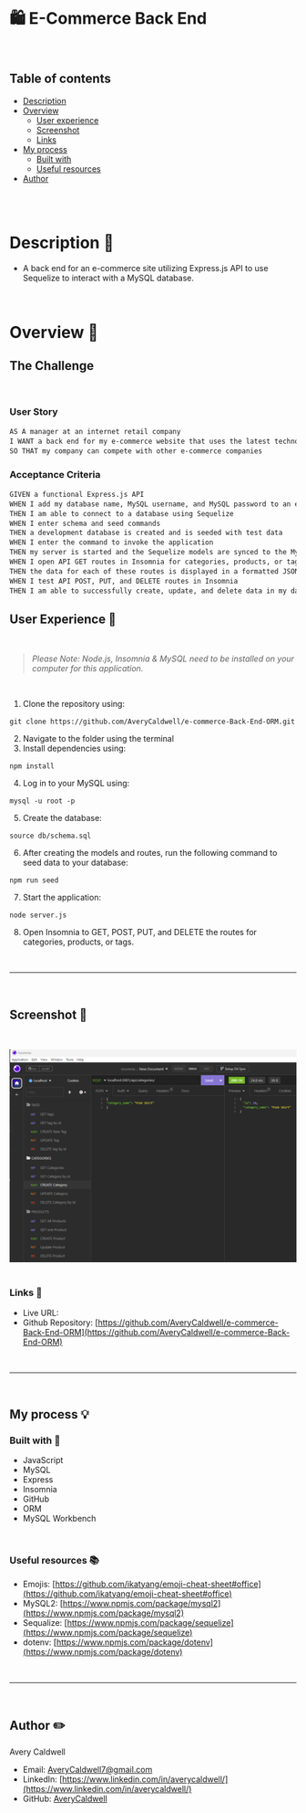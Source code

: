 # 🛍️ E-Commerce Back End 
<br>

## Table of contents
- [Description](#description-📝)
- [Overview](#overview-📁)
  - [User experience](#user-experience-👤)
  - [Screenshot](#screenshot-📸)
  - [Links](#links-🔗)
- [My process](#my-process-💡)
  - [Built with](#built-with-🔨)
  - [Useful resources](#useful-resources-📚)
- [Author](#author-✏️)

<br>
<br>

#  Description 📝

- A back end for an e-commerce site utilizing Express.js API to use Sequelize to interact with a MySQL database.

<br>

# Overview 📁 


## The Challenge

<br>

### User Story

```md
AS A manager at an internet retail company
I WANT a back end for my e-commerce website that uses the latest technologies
SO THAT my company can compete with other e-commerce companies
```

### Acceptance Criteria

```md
GIVEN a functional Express.js API
WHEN I add my database name, MySQL username, and MySQL password to an environment variable file
THEN I am able to connect to a database using Sequelize
WHEN I enter schema and seed commands
THEN a development database is created and is seeded with test data
WHEN I enter the command to invoke the application
THEN my server is started and the Sequelize models are synced to the MySQL database
WHEN I open API GET routes in Insomnia for categories, products, or tags
THEN the data for each of these routes is displayed in a formatted JSON
WHEN I test API POST, PUT, and DELETE routes in Insomnia
THEN I am able to successfully create, update, and delete data in my database
```

## User Experience 👤 

<br> 

> <em> Please Note: Node.js, Insomnia & MySQL need to be installed on your computer for this application.</em>

<br> 

1.  Clone the repository using:

```terminal
git clone https://github.com/AveryCaldwell/e-commerce-Back-End-ORM.git
```
2.  Navigate to the folder using the terminal
3. Install dependencies using:
```terminal
npm install
```
4. Log in to your MySQL using:
```terminal
mysql -u root -p
```
5. Create the database:
 ```terminal
source db/schema.sql
```
6. After creating the models and routes, run the following command to seed data to your database:
 ```terminal
 npm run seed
```
7. Start the application:
```terminal
node server.js
```
8. Open Insomnia to GET, POST, PUT, and DELETE the routes for categories, products, or tags.

<br>

___

<br>

## Screenshot 📸
​<br>

![](./assets/Screenshot.png)
​
​<br>

###  Links 🔗
- Live URL: [ ]( )
- Github Repository: [https://github.com/AveryCaldwell/e-commerce-Back-End-ORM](https://github.com/AveryCaldwell/e-commerce-Back-End-ORM)


<br>
<hr>
<br>


##  My process 💡

###  Built with 🔨

- JavaScript
- MySQL
- Express
- Insomnia
- GitHub
- ORM
- MySQL Workbench

<br>

###  Useful resources 📚

- Emojis:   [https://github.com/ikatyang/emoji-cheat-sheet#office](https://github.com/ikatyang/emoji-cheat-sheet#office)
- MySQL2:   [https://www.npmjs.com/package/mysql2](https://www.npmjs.com/package/mysql2)
- Sequalize:    [https://www.npmjs.com/package/sequelize](https://www.npmjs.com/package/sequelize)
- dotenv:   [https://www.npmjs.com/package/dotenv](https://www.npmjs.com/package/dotenv)

<br>
<hr>
<br>

## Author ✏️
  Avery Caldwell
  - Email: [AveryCaldwell7@gmail.com](AveryCaldwell7@gmail.com)
  - LinkedIn: [https://www.linkedin.com/in/averycaldwell/](https://www.linkedin.com/in/averycaldwell/)
  - GitHub: [AveryCaldwell](https://github.com/AveryCaldwell)